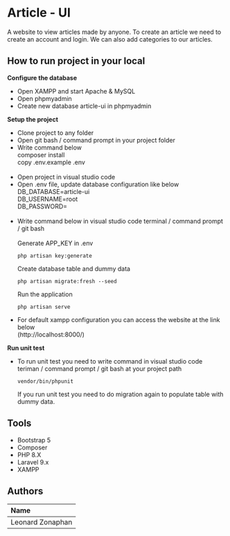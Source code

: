 # Article - UI
A website to view articles made by anyone. To create an article we need to create an account and login. We can also add categories to our articles.

## How to run project in your local
  <strong>Configure the database</strong>
  * Open XAMPP and start Apache & MySQL
  * Open phpmyadmin
  * Create new database article-ui in phpmyadmin

  <strong>Setup the project</strong>
  * Clone project to any folder
  * Open git bash / command prompt in your project folder
  * Write command below <br />
    composer install <br />
    copy .env.example .env <br /><br />
  * Open project in visual studio code
  * Open .env file, update database configuration like below<br />
    DB_DATABASE=article-ui<br />
    DB_USERNAME=root<br />
    DB_PASSWORD= <br /><br />
  * Write command below in visual studio code terminal / command prompt / git bash <br /><br />
    Generate APP_KEY in .env
    ```
    php artisan key:generate
    ```
    Create database table and dummy data
    ```
    php artisan migrate:fresh --seed 
    ```
    Run the application
    ```
    php artisan serve
    ```
  * For default xampp configuration you can access the website at the link below <br />
    (http://localhost:8000/)
    
  <strong>Run unit test</strong>
  * To run unit test you need to write command in visual studio code teriman / command prompt / git bash at your project path <br />
    ```
    vendor/bin/phpunit
    ```
    If you run unit test you need to do migration again to populate table with dummy data.
## Tools
- Bootstrap 5
- Composer
- PHP 8.X
- Laravel 9.x
- XAMPP

## Authors
| Name                            |
| :-----------------------------  |
| Leonard Zonaphan                |

